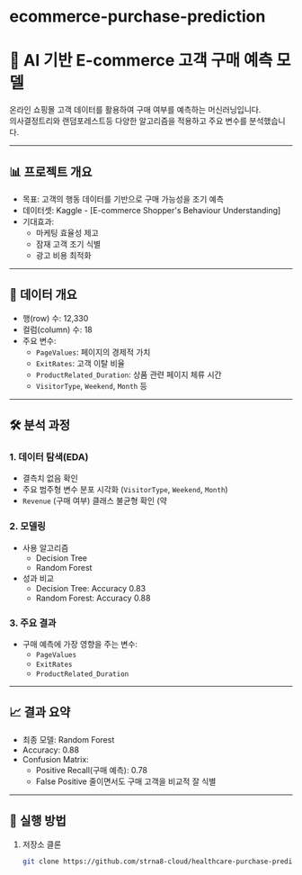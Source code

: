 # ecommerce-purchase-prediction

# 🛒 AI 기반 E-commerce 고객 구매 예측 모델
온라인 쇼핑몰 고객 데이터를 활용하여 구매 여부를 예측하는 머신러닝입니다.  
의사결정트리와 랜덤포레스트등 다양한 알고리즘을 적용하고 주요 변수를 분석했습니다.

---

## 📊 프로젝트 개요
- 목표: 고객의 행동 데이터를 기반으로 구매 가능성을 조기 예측  
- 데이터셋: Kaggle - [E-commerce Shopper's Behaviour Understanding]  
- 기대효과: 
  - 마케팅 효율성 제고
  - 잠재 고객 조기 식별
  - 광고 비용 최적화

---

## 📂 데이터 개요
- 행(row) 수: 12,330  
- 컬럼(column) 수: 18  
- 주요 변수:
  - `PageValues`: 페이지의 경제적 가치
  - `ExitRates`: 고객 이탈 비율
  - `ProductRelated_Duration`: 상품 관련 페이지 체류 시간
  - `VisitorType`, `Weekend`, `Month` 등  

---

## 🛠️ 분석 과정
### 1. 데이터 탐색(EDA)
- 결측치 없음 확인  
- 주요 범주형 변수 분포 시각화 (`VisitorType`, `Weekend`, `Month`)  
- `Revenue` (구매 여부) 클래스 불균형 확인 (약


### 2. 모델링
- 사용 알고리즘
  - Decision Tree
  - Random Forest
- 성과 비교
  - Decision Tree: Accuracy 0.83
  - Random Forest: Accuracy 0.88

### 3. 주요 결과
- 구매 예측에 가장 영향을 주는 변수:
  - `PageValues`  
  - `ExitRates`  
  - `ProductRelated_Duration`  

---

## 📈 결과 요약
- 최종 모델: Random Forest  
- Accuracy: 0.88  
- Confusion Matrix:
  - Positive Recall(구매 예측): 0.78  
  - False Positive 줄이면서도 구매 고객을 비교적 잘 식별  

---

## 🚀 실행 방법
1. 저장소 클론
   ```bash
   git clone https://github.com/strna8-cloud/healthcare-purchase-prediction.git
